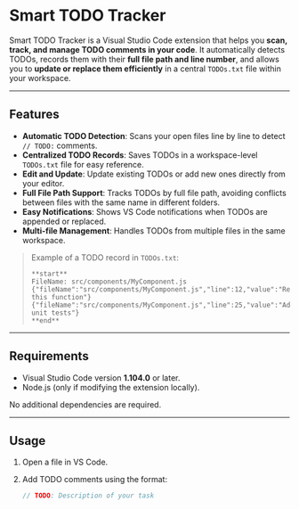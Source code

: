 # Smart TODO Tracker

Smart TODO Tracker is a Visual Studio Code extension that helps you **scan, track, and manage TODO comments in your code**. It automatically detects TODOs, records them with their **full file path and line number**, and allows you to **update or replace them efficiently** in a central `TODOs.txt` file within your workspace.

---

## Features

-   **Automatic TODO Detection**: Scans your open files line by line to detect `// TODO:` comments.
-   **Centralized TODO Records**: Saves TODOs in a workspace-level `TODOs.txt` file for easy reference.
-   **Edit and Update**: Update existing TODOs or add new ones directly from your editor.
-   **Full File Path Support**: Tracks TODOs by full file path, avoiding conflicts between files with the same name in different folders.
-   **Easy Notifications**: Shows VS Code notifications when TODOs are appended or replaced.
-   **Multi-file Management**: Handles TODOs from multiple files in the same workspace.

> Example of a TODO record in `TODOs.txt`:
>
> ```text
> **start**
> FileName: src/components/MyComponent.js
> {"fileName":"src/components/MyComponent.js","line":12,"value":"Refactor this function"}
> {"fileName":"src/components/MyComponent.js","line":25,"value":"Add unit tests"}
> **end**
> ```

---

## Requirements

-   Visual Studio Code version **1.104.0** or later.
-   Node.js (only if modifying the extension locally).

No additional dependencies are required.

---

## Usage

1. Open a file in VS Code.
2. Add TODO comments using the format:

    ```js
    // TODO: Description of your task
    ```

